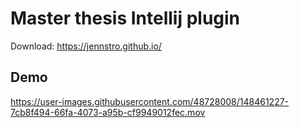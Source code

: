# Master thesis Intellij plugin 

Download: https://jennstro.github.io/

## Demo 

https://user-images.githubusercontent.com/48728008/148461227-7cb8f494-66fa-4073-a95b-cf9949012fec.mov

